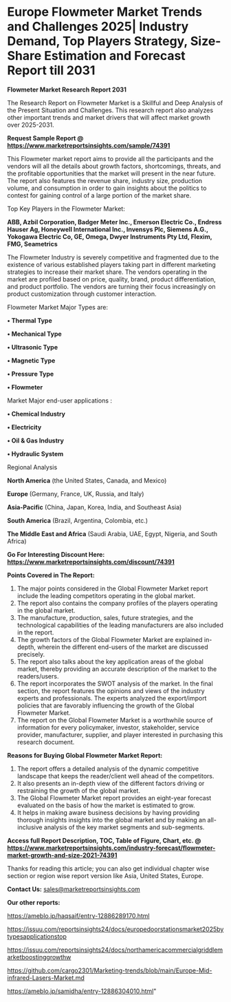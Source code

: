  # Europe Flowmeter Market Trends and Challenges 2025| Industry Demand, Top Players Strategy, Size-Share Estimation and Forecast Report till 2031

<strong>Flowmeter Market Research Report 2031</strong>

The Research Report on Flowmeter Market is a Skillful and Deep Analysis of the Present Situation and Challenges. This research report also analyzes other important trends and market drivers that will affect market growth over 2025-2031.

<strong>Request Sample Report @ <a href=https://www.marketreportsinsights.com/sample/74391>https://www.marketreportsinsights.com/sample/74391</a></strong>

This Flowmeter market report aims to provide all the participants and the vendors will all the details about growth factors, shortcomings, threats, and the profitable opportunities that the market will present in the near future. The report also features the revenue share, industry size, production volume, and consumption in order to gain insights about the politics to contest for gaining control of a large portion of the market share.

Top Key Players in the Flowmeter Market:

<strong>ABB, Azbil Corporation, Badger Meter Inc., Emerson Electric Co., Endress Hauser Ag, Honeywell International Inc., Invensys Plc, Siemens A.G., Yokogawa Electric Co, GE, Omega, Dwyer Instruments Pty Ltd, Flexim, FMG, Seametrics</strong>

The Flowmeter Industry is severely competitive and fragmented due to the existence of various established players taking part in different marketing strategies to increase their market share. The vendors operating in the market are profiled based on price, quality, brand, product differentiation, and product portfolio. The vendors are turning their focus increasingly on product customization through customer interaction.

Flowmeter Market Major Types are:

<strong>• Thermal Type

• Mechanical Type

• Ultrasonic Type

• Magnetic Type

• Pressure Type

• Flowmeter</strong>

Market Major end-user applications :

<strong>• Chemical Industry

• Electricity

• Oil & Gas Industry

• Hydraulic System</strong>

Regional Analysis

</u><strong><b>North America</b></strong> (the United States, Canada, and Mexico)

<strong><b>Europe </b></strong>(Germany, France, UK, Russia, and Italy)

<strong><b>Asia-Pacific</b></strong> (China, Japan, Korea, India, and Southeast Asia)

<strong><b>South America</b></strong> (Brazil, Argentina, Colombia, etc.)

<strong><b>The Middle East and Africa</b></strong> (Saudi Arabia, UAE, Egypt, Nigeria, and South Africa)

<strong>Go For Interesting Discount Here: <a href=https://www.marketreportsinsights.com/discount/74391>https://www.marketreportsinsights.com/discount/74391</a></strong>

<strong>Points Covered in The Report:</strong>
<ol>
  <li>The major points considered in the Global Flowmeter Market report include the leading competitors operating in the global market.</li>
  <li>The report also contains the company profiles of the players operating in the global market.</li>
  <li>The manufacture, production, sales, future strategies, and the technological capabilities of the leading manufacturers are also included in the report.</li>
  <li>The growth factors of the Global Flowmeter Market are explained in-depth, wherein the different end-users of the market are discussed precisely.</li>
  <li>The report also talks about the key application areas of the global market, thereby providing an accurate description of the market to the readers/users.</li>
  <li>The report incorporates the SWOT analysis of the market. In the final section, the report features the opinions and views of the industry experts and professionals. The experts analyzed the export/import policies that are favorably influencing the growth of the Global Flowmeter Market.</li>
  <li>The report on the Global Flowmeter Market is a worthwhile source of information for every policymaker, investor, stakeholder, service provider, manufacturer, supplier, and player interested in purchasing this research document.</li>
</ol>
<strong>Reasons for Buying Global Flowmeter Market Report:</strong>

<ol>
  <li>The report offers a detailed analysis of the dynamic competitive landscape that keeps the reader/client well ahead of the competitors.</li>
  <li>It also presents an in-depth view of the different factors driving or restraining the growth of the global market.</li>
  <li>The Global Flowmeter Market report provides an eight-year forecast evaluated on the basis of how the market is estimated to grow.</li>
  <li>It helps in making aware business decisions by having providing thorough insights insights into the global market and by making an all-inclusive analysis of the key market segments and sub-segments.</li>
</ol>
<strong>Access full Report Description, TOC, Table of Figure, Chart, etc. @ <a href=https://www.marketreportsinsights.com/industry-forecast/flowmeter-market-growth-and-size-2021-74391>https://www.marketreportsinsights.com/industry-forecast/flowmeter-market-growth-and-size-2021-74391</a></strong>


Thanks for reading this article; you can also get individual chapter wise section or region wise report version like Asia, United States, Europe.

<strong>Contact Us:</strong>
sales@marketreportsinsights.com

<strong>Our other reports:</strong>

<a href=https://ameblo.jp/haqsaif/entry-12886289170.html>https://ameblo.jp/haqsaif/entry-12886289170.html</a>

<a href=https://issuu.com/reportsinsights24/docs/europedoorstationsmarket2025bytypesapplicationstop>https://issuu.com/reportsinsights24/docs/europedoorstationsmarket2025bytypesapplicationstop</a>

<a href=https://issuu.com/reportsinsights24/docs/northamericacommercialgriddlemarketboostinggrowthw>https://issuu.com/reportsinsights24/docs/northamericacommercialgriddlemarketboostinggrowthw</a>

<a href=https://github.com/cargo2301/Marketing-trends/blob/main/Europe-Mid-infrared-Lasers-Market.md>https://github.com/cargo2301/Marketing-trends/blob/main/Europe-Mid-infrared-Lasers-Market.md</a>

<a href=https://ameblo.jp/samidha/entry-12886304010.html>https://ameblo.jp/samidha/entry-12886304010.html</a>"
